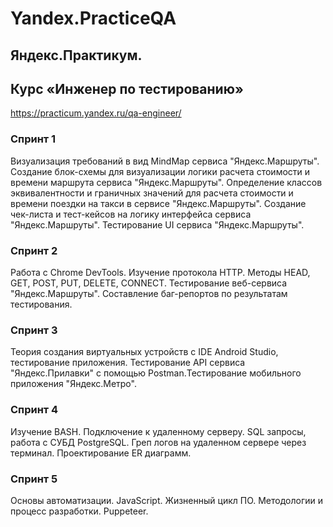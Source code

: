 # Yandex.PracticeQA
## Яндекс.Практикум. 
## Курс «Инженер по тестированию»
https://practicum.yandex.ru/qa-engineer/ 

### Спринт 1
Визуализация требований в вид MindMap сервиса "Яндекс.Маршруты". 
Создание блок-схемы для визуализации логики расчета стоимости и времени маршрута сервиса "Яндекс.Маршруты". 
Определение классов эквивалентности и граничных значений для расчета стоимости и времени поездки на такси в сервисе "Яндекс.Маршруты".
Создание чек-листа и тест-кейсов на логику интерфейса сервиса "Яндекс.Маршруты".
Тестирование UI сервиса "Яндекс.Маршруты".

### Спринт 2
Работа с Chrome DevTools. Изучение протокола HTTP. Методы HEAD, GET, POST, PUT, DELETE, CONNECT. Тестирование веб-сервиса "Яндекс.Маршруты". Составление баг-репортов по результатам тестирования.

### Спринт 3
Теория создания виртуальных устройств с IDE Android Studio, тестирование приложения. Тестирование API сервиса "Яндекс.Прилавки" с помощью Postman.Тестирование мобильного приложения "Яндекс.Метро".

### Спринт 4
Изучение BASH. Подключение к удаленному серверу. SQL запросы, работа с СУБД PostgreSQL. Греп логов на удаленном сервере через терминал. Проектирование ER диаграмм.

### Спринт 5
Основы автоматизации. JavaScript. Жизненный цикл ПО. Методологии и процесс разработки. Puppeteer.

